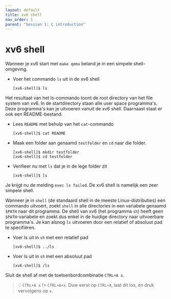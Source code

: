 ```yaml
---
layout: default
title: xv6 shell
nav_order: 1
parent: "Session 1: C introduction"
---
```


# xv6 shell

Wanneer je xv6 start met ```make qemu``` beland je in een simpele shell-omgeving.

* Voer het commando ``ls`` uit in de xv6 shell

    ```console
    [xv6-shell]$ ls
    ```

Het resultaat van het ls-commando toont de root directory van het file system van xv6. In de startdirectory staan alle user space programma's. Deze programma's kan je uitvoeren vanuit de xv6 shell.
Daarnaast staat er ook een README-bestand.

* Lees `README` met behulp van het `cat`-commando

    ```console
    [xv6-shell]$ cat README
    ```

* Maak een folder aan genaamd `testfolder` en `cd` naar die folder.
  
  ```console
  [xv6-shell]$ mkdir testfolder
  [xv6-shell]$ cd testfolder
  ```

* Verifieer nu met `ls` dat je in de lege folder zit
  
    ```console
    [xv6-shell]$ ls
    ```

Je krijgt nu de melding `exec ls failed`. De xv6 shell is namelijk een zeer simpele shell.

Wanneer je in `shell` (de standaard shell in de meeste Linux-distributies) een commando uitvoert, zoekt `shell` in alle directories in een variabele genaamd `$PATH` naar dit programma.
De shell van xv6 (het programma `sh`) heeft geen `$PATH`-variabele en zoekt dus enkel in de huidige directory naar uitvoerbare programma's.
Je kan alsnog `ls` uitvoeren door een relatief of absoluut pad te specifiëren.

* Voer ls uit in `sh` met een relatief pad

    ```console
    [xv6-shell]$ ../ls
    ```

* Voer ls uit in `sh` met een absoluut pad

    ```console
    [xv6-shell]$ /ls
    ```

Sluit de shell af met de toetsenbordcombinatie ```CTRL+A x```.

> :bulb: ```CTRL+A x``` != ```CTRL+A+x```. Duw eerst op ```CTRL+A```, laat dit los, en druk vervolgens op ```x```.
